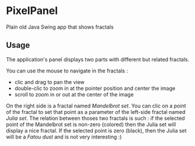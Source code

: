 # PixelPanel
Plain old Java Swing app that shows fractals

## Usage
The application's panel displays two parts with different but related fractals.

You can use the mouse to navigate in the fractals :

- clic and drag to pan the view
- double-clic to zoom in at the pointer position and center the image
- scroll to zoom in or out at the center of the image

On the right side is a fractal named *Mandelbrot set*.
You can clic on a point of the fractal to set that point as a parameter of the left-side fractal named *Julia set*.
The relation between thoses two fractals is such : if the selected point of the Mandelbrot set is non-zero (colored) then the Julia set will display a nice fractal. If the selected point is zero (black), then the Julia set will be a *Fatou dust* and is not very interesting :)
